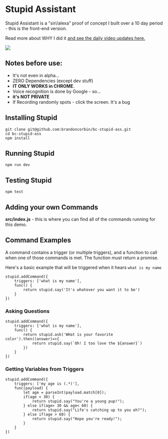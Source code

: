 # Stupid Assistant

Stupid Assistant is a "siri/alexa" proof of concept I built over a 10 day period - this is the front-end version.

Read more about WHY I did it [and see the daily video updates here.](https://www.icorbin.com/blog/2019-05-08-stupid-assistant)

![](https://shareking.s3.amazonaws.com/zeaUboPE3lzn.jpg)

## Notes before use:

- It's not even in alpha...
- ZERO Dependencies (except dev stuff)
- **IT ONLY WORKS in CHROME**.
- Voice recognition is done by Google - so...
- **it's NOT PRIVATE**
- If Recording randomly spots - click the screen. It's a bug

## Installing Stupid

```
git clone git@github.com:brandoncorbin/bc-stupid-ass.git
cd bc-stupid-ass
npm install
```

## Running Stupid

```
npm run dev
```

## Testing Stupid

```
npm test
```

## Adding your own Commands

**src/index.js** - this is where you can find all of the commands running for this demo.

## Command Examples

A command contains a trigger (or multiple triggers), and a function to call when one of those commands is met. The function must return a promise.

Here's a basic example that will be triggered when it hears `what is my name`

```
stupid.addCommand({
    triggers: ['what is my name'],
    func() {
        return stupid.say('It's whatever you want it to be')
    }
})
```

### Asking Questions

```
stupid.addCommand({
    triggers: ['what is my name'],
    func() {
        return stupid.ask('WHat is your favorite color').then((answer)=>{
            return stupid.say(`Oh! I too love the ${answer}`)
        })
    }
})
```

### Getting Variables from Triggers

```
stupid.addCommand({
    triggers: ['my age is (.*)'],
    func(payload) {
        let age = parseInt(payload.match[0]);
        if(age < 30) {
            return stupid.say("You're a young pup!");
        } else if(age> 30 && age< 60) {
            return stupid.say("Life's catching up to you eh?");
        } else if(age > 60) {
            return stupid.say("Hope you're ready!");
        }
    }
})
```
